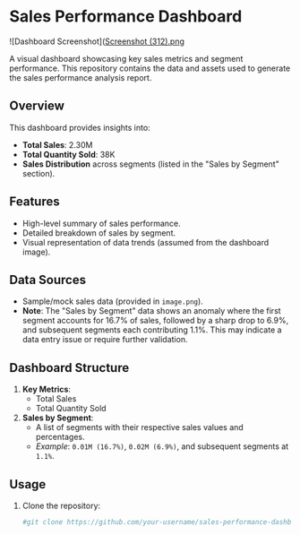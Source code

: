 # Sales Performance Dashboard

![Dashboard Screenshot]([Screenshot (312).png](https://github.com/hariprit638/Superstore-Sales-Analysis-/blob/main/Screenshot%20(312).png)

A visual dashboard showcasing key sales metrics and segment performance. This repository contains the data and assets used to generate the sales performance analysis report.

## Overview
This dashboard provides insights into:
- **Total Sales**: 2.30M
- **Total Quantity Sold**: 38K
- **Sales Distribution** across segments (listed in the "Sales by Segment" section).

## Features
- High-level summary of sales performance.
- Detailed breakdown of sales by segment.
- Visual representation of data trends (assumed from the dashboard image).

## Data Sources
- Sample/mock sales data (provided in `image.png`).
- **Note**: The "Sales by Segment" data shows an anomaly where the first segment accounts for 16.7% of sales, followed by a sharp drop to 6.9%, and subsequent segments each contributing 1.1%. This may indicate a data entry issue or require further validation.

## Dashboard Structure
1. **Key Metrics**:
   - Total Sales
   - Total Quantity Sold
2. **Sales by Segment**:
   - A list of segments with their respective sales values and percentages.
   - *Example*: `0.01M (16.7%)`, `0.02M (6.9%)`, and subsequent segments at `1.1%`.

## Usage
1. Clone the repository:
   ```bash
   #git clone https://github.com/your-username/sales-performance-dashboard.git
